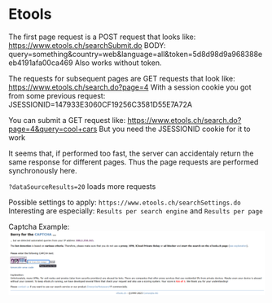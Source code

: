 # Etools

The first page request is a POST request that looks like:
https://www.etools.ch/searchSubmit.do
BODY: query=something&country=web&language=all&token=5d8d98d9a968388eeb4191afa00ca469 
Also works without token.

The requests for subsequent pages are GET requests that look like:
https://www.etools.ch/search.do?page=4
With a session cookie you got from some previous request: 
JSESSIONID=147933E3060CF19256C3581D55E7A72A

You can submit a GET request like: 
https://www.etools.ch/search.do?page=4&query=cool+cars
But you need the JSESSIONID cookie for it to work

It seems that, if performed too fast, the server can accidentaly return the same response for different pages. Thus the page requests are performed synchronously here. 


`?dataSourceResults=20` loads more requests

Possible settings to apply: `https://www.etools.ch/searchSettings.do`
Interesting are especially: `Results per search engine` and `Results per page`

Captcha Example:
![Alt text](captcha.png)
